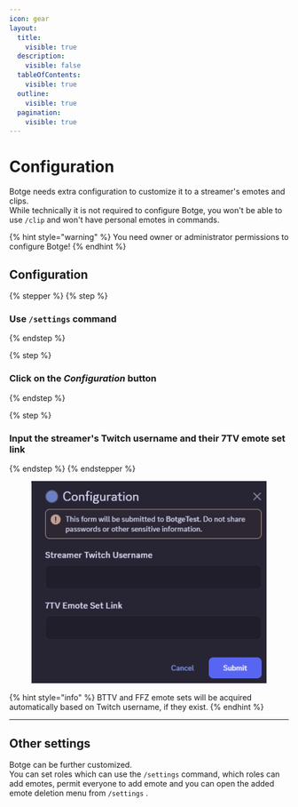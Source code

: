 ```yaml
---
icon: gear
layout:
  title:
    visible: true
  description:
    visible: false
  tableOfContents:
    visible: true
  outline:
    visible: true
  pagination:
    visible: true
---
```


# Configuration

Botge needs extra configuration to customize it to a streamer's emotes and clips.\
While technically it is not required to configure Botge, you won't be able to use `/clip` and won't have personal emotes in commands.

{% hint style="warning" %}
You need owner or administrator permissions to configure Botge!
{% endhint %}

## Configuration

{% stepper %}
{% step %}
### Use `/settings` command
{% endstep %}

{% step %}
### Click on the _Configuration_ button&#x20;
{% endstep %}

{% step %}
### Input the streamer's Twitch username and their 7TV emote set link
{% endstep %}
{% endstepper %}

<figure><img src="../.gitbook/assets/settingsCommand.png" alt="configuration image"><figcaption></figcaption></figure>

{% hint style="info" %}
BTTV and FFZ emote sets will be acquired automatically based on Twitch username, if they exist.
{% endhint %}

***

## Other settings

Botge can be further customized.\
You can set roles which can use the `/settings` command, which roles can add emotes, permit everyone to add emote and you can open the added emote deletion menu from `/settings` .
